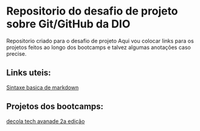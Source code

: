 # Repositorio do desafio de projeto sobre Git/GitHub da DIO
Repositorio criado para o desafio de projeto
Aqui vou colocar links para os projetos feitos ao longo dos bootcamps e talvez algumas anotações caso precise.

## Links uteis:
[Sintaxe basica de markdown](https://www.markdownguide.org/basic-syntax/)

## Projetos dos bootcamps:
[decola tech avanade 2a edição](https://github.com/alyson6918/DIO-desafio-github-primeiro-repositorio/blob/main/projetos/avanade-decola-tech2-projetos.md)
